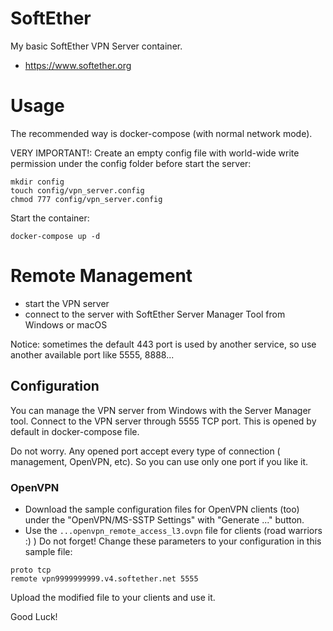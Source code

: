 # SoftEther

My basic SoftEther VPN Server container.

  - https://www.softether.org

# Usage

The recommended way is docker-compose (with normal network mode).

VERY IMPORTANT!: Create an empty config file with world-wide write permission under the config folder before start the server:
```
mkdir config
touch config/vpn_server.config
chmod 777 config/vpn_server.config
```

Start the container:

```
docker-compose up -d
```

# Remote Management

  - start the VPN server
  - connect to the server with SoftEther Server Manager Tool from Windows or macOS

Notice:
sometimes the default 443 port is used by another service, so use another available port like 5555, 8888...

## Configuration

You can manage the VPN server from Windows with the Server Manager tool. Connect to the VPN server through 5555 TCP port. This is opened by default in docker-compose file.

Do not worry. Any opened port accept every type of connection ( management, OpenVPN, etc). So you can use only one port if you like it.

### OpenVPN

- Download the sample configuration files for OpenVPN clients (too) under the "OpenVPN/MS-SSTP Settings" with "Generate ..." button.
- Use the `...openvpn_remote_access_l3.ovpn` file for clients (road warriors :) )
Do not forget! Change these parameters to your configuration in this sample file:
```
proto tcp
remote vpn9999999999.v4.softether.net 5555
```
Upload the modified file to your clients and use it.



Good Luck!
